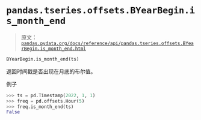 # `pandas.tseries.offsets.BYearBegin.is_month_end`

> 原文：[`pandas.pydata.org/docs/reference/api/pandas.tseries.offsets.BYearBegin.is_month_end.html`](https://pandas.pydata.org/docs/reference/api/pandas.tseries.offsets.BYearBegin.is_month_end.html)

```py
BYearBegin.is_month_end(ts)
```

返回时间戳是否出现在月底的布尔值。

例子

```py
>>> ts = pd.Timestamp(2022, 1, 1)
>>> freq = pd.offsets.Hour(5)
>>> freq.is_month_end(ts)
False 
```
